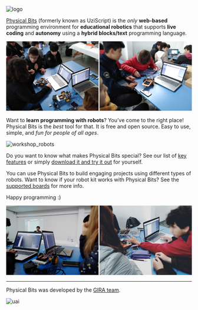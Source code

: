 ![logo](./img/logo.png)

[Physical Bits](https://gira.github.io/PhysicalBits/) (formerly known as UziScript) is the *only* __web-based__ programming environment for __educational robotics__ that supports __live coding__ and __autonomy__ using a __hybrid blocks/text__ programming language.

![workshop_1](./img/workshop_1.png)

Want to __learn programming with robots__? You’ve come to the right place! Physical Bits is the *best* tool for that. It is free and open source. Easy to use, simple, and *fun for people of all ages*.

![workshop_robots](./img/workshop_robots.png)

Do you want to know what makes Physical Bits special? See our list of [key features](./FEATURES.md) or simply [download it and try it out](./DOWNLOAD.md) for yourself.

You can use Physical Bits to build engaging projects using different types of robots. Want to know if your robot kit works with Physical Bits? See the [supported boards](./BOARDS.md) for more info.

Happy programming :)

![workshop_2](./img/workshop_2.png)

---

Physical Bits was developed by the [GIRA team](./ABOUT.md).

![uai](./img/uai_2.png)
